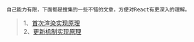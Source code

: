 ```
自己能力有限，下面都是搜集的一些不错的文章，方便对React有更深入的理解。
```
> 1、[首次渲染实现原理](https://github.com/purplebamboo/blog/issues/2) </br>
  2、[更新机制实现原理](https://github.com/purplebamboo/blog/issues/3)
